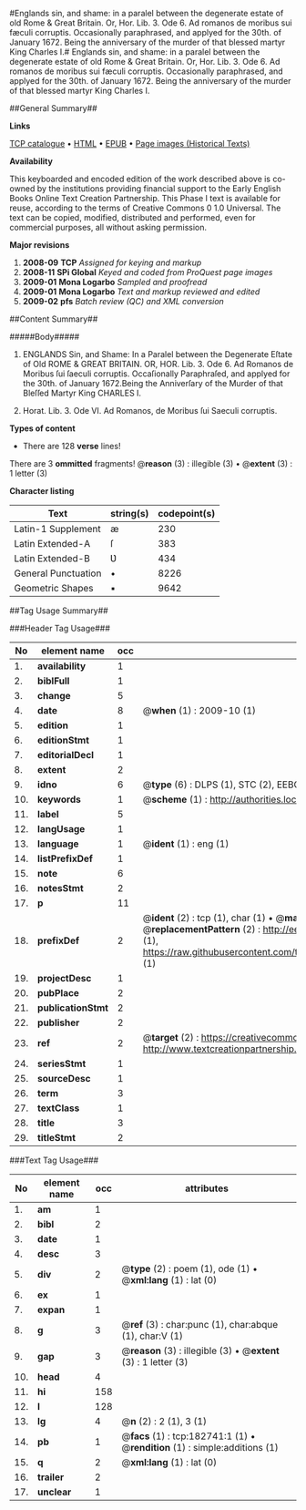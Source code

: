 #Englands sin, and shame: in a paralel between the degenerate estate of old Rome & Great Britain. Or, Hor. Lib. 3. Ode 6. Ad romanos de moribus sui fæculi corruptis. Occasionally paraphrased, and applyed for the 30th. of January 1672. Being the anniversary of the murder of that blessed martyr King Charles I.#
Englands sin, and shame: in a paralel between the degenerate estate of old Rome & Great Britain. Or, Hor. Lib. 3. Ode 6. Ad romanos de moribus sui fæculi corruptis. Occasionally paraphrased, and applyed for the 30th. of January 1672. Being the anniversary of the murder of that blessed martyr King Charles I.

##General Summary##

**Links**

[TCP catalogue](http://www.ota.ox.ac.uk/tcp/)  • 
[HTML](http://tei.it.ox.ac.uk/tcp/Texts-HTML/free/B03/B03107.html)  • 
[EPUB](http://tei.it.ox.ac.uk/tcp/Texts-EPUB/free/B03/B03107.epub) • 
[Page images (Historical Texts)](https://data.historicaltexts.jisc.ac.uk/view?pubId=eebo-99884956e&pageId=eebo-99884956e-182741-1)

**Availability**

This keyboarded and encoded edition of the
	       work described above is co-owned by the institutions
	       providing financial support to the Early English Books
	       Online Text Creation Partnership. This Phase I text is
	       available for reuse, according to the terms of Creative
	       Commons 0 1.0 Universal. The text can be copied,
	       modified, distributed and performed, even for
	       commercial purposes, all without asking permission.

**Major revisions**

1. __2008-09__ __TCP__ *Assigned for keying and markup*
1. __2008-11__ __SPi Global__ *Keyed and coded from ProQuest page images*
1. __2009-01__ __Mona Logarbo__ *Sampled and proofread*
1. __2009-01__ __Mona Logarbo__ *Text and markup reviewed and edited*
1. __2009-02__ __pfs__ *Batch review (QC) and XML conversion*

##Content Summary##

#####Body#####

1. ENGLANDS Sin, and Shame: In a Paralel between the Degenerate Eſtate of Old ROME & GREAT BRITAIN. OR, HOR. Lib. 3. Ode 6. Ad Romanos de Moribus ſui ſaeculi corruptis. Occaſionally Paraphraſed, and applyed for the 30th. of January 1672.Being the Anniverſary of the Murder of that Bleſſed Martyr King CHARLES I.

1. Horat. Lib. 3. Ode VI. Ad Romanos, de Moribus ſui Saeculi corruptis.

**Types of content**

  * There are 128 **verse** lines!

There are 3 **ommitted** fragments! 
 @__reason__ (3) : illegible (3)  •  @__extent__ (3) : 1 letter (3)

**Character listing**


|Text|string(s)|codepoint(s)|
|---|---|---|
|Latin-1 Supplement|æ|230|
|Latin Extended-A|ſ|383|
|Latin Extended-B|Ʋ|434|
|General Punctuation|•|8226|
|Geometric Shapes|▪|9642|

##Tag Usage Summary##

###Header Tag Usage###

|No|element name|occ|attributes|
|---|---|---|---|
|1.|__availability__|1||
|2.|__biblFull__|1||
|3.|__change__|5||
|4.|__date__|8| @__when__ (1) : 2009-10 (1)|
|5.|__edition__|1||
|6.|__editionStmt__|1||
|7.|__editorialDecl__|1||
|8.|__extent__|2||
|9.|__idno__|6| @__type__ (6) : DLPS (1), STC (2), EEBO-CITATION (1), PROQUEST (1), VID (1)|
|10.|__keywords__|1| @__scheme__ (1) : http://authorities.loc.gov/ (1)|
|11.|__label__|5||
|12.|__langUsage__|1||
|13.|__language__|1| @__ident__ (1) : eng (1)|
|14.|__listPrefixDef__|1||
|15.|__note__|6||
|16.|__notesStmt__|2||
|17.|__p__|11||
|18.|__prefixDef__|2| @__ident__ (2) : tcp (1), char (1)  •  @__matchPattern__ (2) : ([0-9\-]+):([0-9IVX]+) (1), (.+) (1)  •  @__replacementPattern__ (2) : http://eebo.chadwyck.com/downloadtiff?vid=$1&page=$2 (1), https://raw.githubusercontent.com/textcreationpartnership/Texts/master/tcpchars.xml#$1 (1)|
|19.|__projectDesc__|1||
|20.|__pubPlace__|2||
|21.|__publicationStmt__|2||
|22.|__publisher__|2||
|23.|__ref__|2| @__target__ (2) : https://creativecommons.org/publicdomain/zero/1.0/ (1), http://www.textcreationpartnership.org/docs/. (1)|
|24.|__seriesStmt__|1||
|25.|__sourceDesc__|1||
|26.|__term__|3||
|27.|__textClass__|1||
|28.|__title__|3||
|29.|__titleStmt__|2||


###Text Tag Usage###

|No|element name|occ|attributes|
|---|---|---|---|
|1.|__am__|1||
|2.|__bibl__|2||
|3.|__date__|1||
|4.|__desc__|3||
|5.|__div__|2| @__type__ (2) : poem (1), ode (1)  •  @__xml:lang__ (1) : lat (0)|
|6.|__ex__|1||
|7.|__expan__|1||
|8.|__g__|3| @__ref__ (3) : char:punc (1), char:abque (1), char:V (1)|
|9.|__gap__|3| @__reason__ (3) : illegible (3)  •  @__extent__ (3) : 1 letter (3)|
|10.|__head__|4||
|11.|__hi__|158||
|12.|__l__|128||
|13.|__lg__|4| @__n__ (2) : 2 (1), 3 (1)|
|14.|__pb__|1| @__facs__ (1) : tcp:182741:1 (1)  •  @__rendition__ (1) : simple:additions (1)|
|15.|__q__|2| @__xml:lang__ (1) : lat (0)|
|16.|__trailer__|2||
|17.|__unclear__|1||
